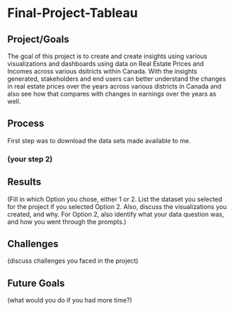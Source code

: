 # Final-Project-Tableau

## Project/Goals

The goal of this project is to create and create insights using various visualizations and dashboards using data on Real Estate Prices and Incomes across various dsitricts within Canada.
With the insights generated, stakeholders and end users can better understand the changes in real estate prices over the years across various districts in Canada and also see how that compares with changes in earnings over the years as well.

## Process
First step was to download the data sets made available to me.

### (your step 2)

## Results
(Fill in which Option you chose, either 1 or 2. List the dataset you selected for the project if you selected Option 2. Also, discuss the visualizations you created, and why. For Option 2, also identify what your data question was, and how you went through the prompts.)

## Challenges 
(discuss challenges you faced in the project)

## Future Goals
(what would you do if you had more time?)
